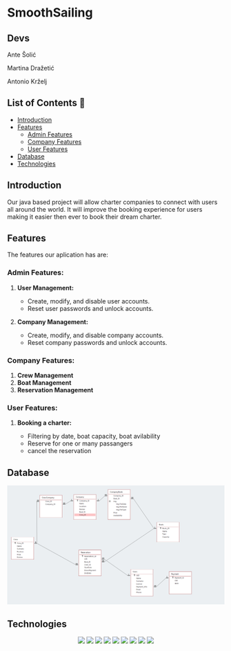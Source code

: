 # SmoothSailing

## Devs

Ante Šolić

Martina Dražetić

Antonio Krželj

## List of Contents 📖

- [Introduction](#introduction)
- [Features](#features)
  - [Admin Features](#admin-features)
  - [Company Features](#company-features)
  - [User Features](#user-features)
- [Database](#database)
- [Technologies](#technologies)

## Introduction

Our java based project will allow charter companies to connect with users all around the world. It will improve the booking experience for users making it easier then ever to book their dream charter.

## Features

The features our aplication has are:

### Admin Features:

1. **User Management:**

   - Create, modify, and disable user accounts.
   - Reset user passwords and unlock accounts.

2. **Company Management:**

   - Create, modify, and disable company accounts.
   - Reset company passwords and unlock accounts.

### Company Features:

1. **Crew Management**
2. **Boat Management**
3. **Reservation Management**

### User Features:

1. **Booking a charter:**

   - Filtering by date, boat capacity, boat avilability
   - Reserve for one or many passangers
   - cancel the reservation

## Database

![image](./public/database.png)

## Technologies

  <p align="center">
  <img src="https://cdn.jsdelivr.net/gh/devicons/devicon/icons/java/java-original-wordmark.svg" height="70"/>
  <img src="https://cdn.jsdelivr.net/gh/devicons/devicon/icons/spring/spring-original-wordmark.svg" height="70"/>  
  <img src="https://cdn.jsdelivr.net/gh/devicons/devicon/icons/intellij/intellij-original-wordmark.svg" height="70"/> 
  <img src="https://cdn.jsdelivr.net/gh/devicons/devicon/icons/html5/html5-original-wordmark.svg" height="70"/>
  <img src="https://cdn.jsdelivr.net/gh/devicons/devicon/icons/css3/css3-original-wordmark.svg" height="70"/>
  <img src="https://cdn.jsdelivr.net/gh/devicons/devicon/icons/bootstrap/bootstrap-original-wordmark.svg" height="70" />
  <img src="https://cdn.jsdelivr.net/gh/devicons/devicon/icons/javascript/javascript-original.svg" height="70" />
  <img src="https://cdn.jsdelivr.net/gh/devicons/devicon/icons/mysql/mysql-original-wordmark.svg" height="70"/>
  <img src="https://cdn.jsdelivr.net/gh/devicons/devicon/icons/docker/docker-original-wordmark.svg" height="70"/>
  </p>

